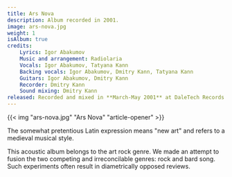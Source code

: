 ```yaml
---
title: Ars Nova
description: Album recorded in 2001.
image: ars-nova.jpg
weight: 1
isAlbum: true
credits:
    Lyrics: Igor Abakumov    
    Music and arrangement: Radiolaria    
    Vocals: Igor Abakumov, Tatyana Kann    
    Backing vocals: Igor Abakumov, Dmitry Kann, Tatyana Kann    
    Guitars: Igor Abakumov, Dmitry Kann    
    Recorder: Dmitry Kann    
    Sound mixing: Dmitry Kann
released: Recorded and mixed in **March-May 2001** at DaleTech Records (Tyumen, Russia). It has never been officially released by any label.
---
```


{{< img "ars-nova.jpg" "Ars Nova" "article-opener" >}}

The somewhat pretentious Latin expression means "new art" and refers to a medieval musical style.

This acoustic album belongs to the art rock genre. We made an attempt to fusion the two competing and irreconcilable genres: rock and bard song. Such experiments often result in diametrically opposed reviews.
